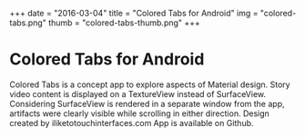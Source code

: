 +++
date        = "2016-03-04"
title       = "Colored Tabs for Android"
img 		= "colored-tabs.png"
thumb		= "colored-tabs-thumb.png"
+++

# Colored Tabs for Android


Colored Tabs is a concept app to explore aspects of Material design.
Story video content is displayed on a TextureView instead of SurfaceView. Considering SurfaceView is rendered in a separate window from the app, artifacts were clearly visible while scrolling in either direction.
Design created by iliketotouchinterfaces.com
App is available on Github.